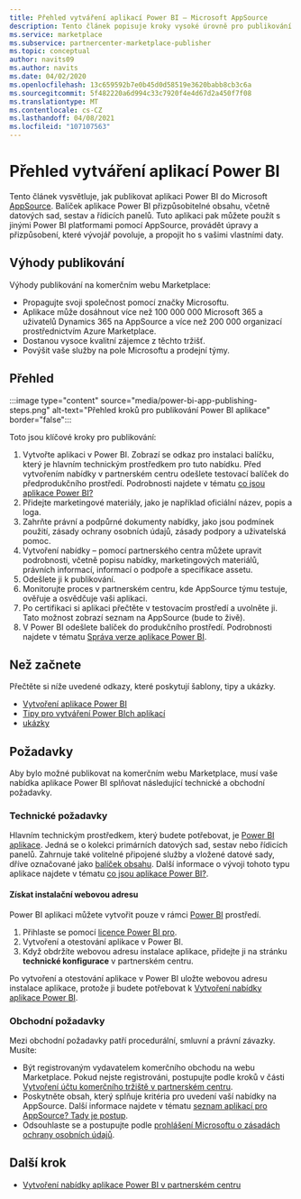 ```yaml
---
title: Přehled vytváření aplikací Power BI – Microsoft AppSource
description: Tento článek popisuje kroky vysoké úrovně pro publikování Power BI aplikace do Microsoft AppSource. K dispozici jsou také technické a obchodní požadavky, které vaše aplikace Power BI musí splňovat, aby bylo možné je publikovat na komerčním webu Marketplace.
ms.service: marketplace
ms.subservice: partnercenter-marketplace-publisher
ms.topic: conceptual
author: navits09
ms.author: navits
ms.date: 04/02/2020
ms.openlocfilehash: 13c659592b7e0b45d0d58519e3620babb8cb3c6a
ms.sourcegitcommit: 5f482220a6d994c33c7920f4e4d67d2a450f7f08
ms.translationtype: MT
ms.contentlocale: cs-CZ
ms.lasthandoff: 04/08/2021
ms.locfileid: "107107563"
---
```

# <a name="power-bi-app-creation-overview"></a>Přehled vytváření aplikací Power BI

Tento článek vysvětluje, jak publikovat aplikaci Power BI do Microsoft [AppSource](https://appsource.microsoft.com/). Balíček aplikace Power BI přizpůsobitelné obsahu, včetně datových sad, sestav a řídicích panelů. Tuto aplikaci pak můžete použít s jinými Power BI platformami pomocí AppSource, provádět úpravy a přizpůsobení, které vývojář povoluje, a propojit ho s vašimi vlastními daty.

## <a name="publishing-benefits"></a>Výhody publikování

Výhody publikování na komerčním webu Marketplace:

- Propagujte svoji společnost pomocí značky Microsoftu.
- Aplikace může dosáhnout více než 100 000 000 Microsoft 365 a uživatelů Dynamics 365 na AppSource a více než 200 000 organizací prostřednictvím Azure Marketplace.
- Dostanou vysoce kvalitní zájemce z těchto tržišť.
- Povýšit vaše služby na pole Microsoftu a prodejní týmy.

## <a name="overview"></a>Přehled

:::image type="content" source="media/power-bi-app-publishing-steps.png" alt-text="Přehled kroků pro publikování Power BI aplikace" border="false":::

Toto jsou klíčové kroky pro publikování:

1. Vytvořte aplikaci v Power BI. Zobrazí se odkaz pro instalaci balíčku, který je hlavním technickým prostředkem pro tuto nabídku. Před vytvořením nabídky v partnerském centru odešlete testovací balíček do předprodukčního prostředí. Podrobnosti najdete v tématu [co jsou aplikace Power BI?](/power-bi/service-template-apps-overview)
2. Přidejte marketingové materiály, jako je například oficiální název, popis a loga.
3. Zahrňte právní a podpůrné dokumenty nabídky, jako jsou podmínek použití, zásady ochrany osobních údajů, zásady podpory a uživatelská pomoc.
4. Vytvoření nabídky – pomocí partnerského centra můžete upravit podrobnosti, včetně popisu nabídky, marketingových materiálů, právních informací, informací o podpoře a specifikace assetu.
5. Odešlete ji k publikování.
6. Monitorujte proces v partnerském centru, kde AppSource týmu testuje, ověřuje a osvědčuje vaši aplikaci.
7. Po certifikaci si aplikaci přečtěte v testovacím prostředí a uvolněte ji. Tato možnost zobrazí seznam na AppSource (bude to živě).
8. V Power BI odešlete balíček do produkčního prostředí. Podrobnosti najdete v tématu [Správa verze aplikace Power BI](/power-bi/service-template-apps-create#manage-the-template-app-release).

## <a name="before-you-begin"></a>Než začnete

Přečtěte si níže uvedené odkazy, které poskytují šablony, tipy a ukázky.

- [Vytvoření aplikace Power BI](/power-bi/service-template-apps-create)
- [Tipy pro vytváření Power BIch aplikací](/power-bi/service-template-apps-tips)
- [ukázky](/power-bi/service-template-apps-samples)

## <a name="requirements"></a>Požadavky

Aby bylo možné publikovat na komerčním webu Marketplace, musí vaše nabídka aplikace Power BI splňovat následující technické a obchodní požadavky.

### <a name="technical-requirements"></a>Technické požadavky

Hlavním technickým prostředkem, který budete potřebovat, je [Power BI aplikace](/power-bi/connect-data/service-template-apps-overview). Jedná se o kolekci primárních datových sad, sestav nebo řídicích panelů. Zahrnuje také volitelné připojené služby a vložené datové sady, dříve označované jako [balíček obsahu](/power-bi/service-organizational-content-pack-introduction). Další informace o vývoji tohoto typu aplikace najdete v tématu [co jsou aplikace Power BI?](/power-bi/connect-data/service-template-apps-overview).

#### <a name="get-an-installation-web-address"></a>Získat instalační webovou adresu

Power BI aplikaci můžete vytvořit pouze v rámci [Power BI](https://powerbi.microsoft.com/) prostředí.

1. Přihlaste se pomocí [licence Power BI pro](/power-bi/service-admin-purchasing-power-bi-pro).
2. Vytvoření a otestování aplikace v Power BI.
3. Když obdržíte webovou adresu instalace aplikace, přidejte ji na stránku **technické konfigurace** v partnerském centru.

Po vytvoření a otestování aplikace v Power BI uložte webovou adresu instalace aplikace, protože ji budete potřebovat k [Vytvoření nabídky aplikace Power BI](create-power-bi-app-offer.md).

### <a name="business-requirements"></a>Obchodní požadavky

Mezi obchodní požadavky patří procedurální, smluvní a právní závazky. Musíte:

- Být registrovaným vydavatelem komerčního obchodu na webu Marketplace. Pokud nejste registrováni, postupujte podle kroků v části [Vytvoření účtu komerčního tržiště v partnerském centru](../create-account.md).
- Poskytněte obsah, který splňuje kritéria pro uvedení vaší nabídky na AppSource. Další informace najdete v tématu [seznam aplikací pro AppSource? Tady je postup](https://appsource.microsoft.com/blogs/have-an-app-to-list-on-appsource-here-s-how).
- Odsouhlaste se a postupujte podle [prohlášení Microsoftu o zásadách ochrany osobních údajů](https://privacy.microsoft.com/privacystatement).

## <a name="next-step"></a>Další krok

- [Vytvoření nabídky aplikace Power BI v partnerském centru](create-power-bi-app-offer.md)
